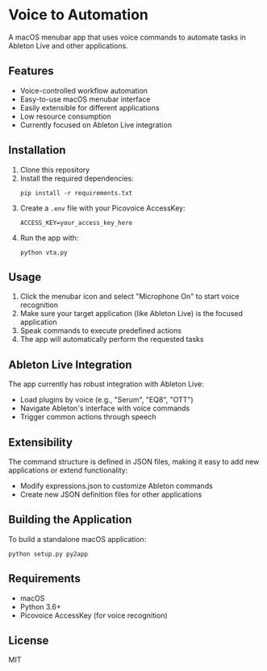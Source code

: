# Voice to Automation

A macOS menubar app that uses voice commands to automate tasks in Ableton Live and other applications.

## Features

- Voice-controlled workflow automation
- Easy-to-use macOS menubar interface
- Easily extensible for different applications
- Low resource consumption
- Currently focused on Ableton Live integration

## Installation

1. Clone this repository
2. Install the required dependencies:
   ```
   pip install -r requirements.txt
   ```
3. Create a `.env` file with your Picovoice AccessKey:
   ```
   ACCESS_KEY=your_access_key_here
   ```
4. Run the app with:
   ```
   python vta.py
   ```

## Usage

1. Click the menubar icon and select "Microphone On" to start voice recognition
2. Make sure your target application (like Ableton Live) is the focused application
3. Speak commands to execute predefined actions
4. The app will automatically perform the requested tasks

## Ableton Live Integration

The app currently has robust integration with Ableton Live:
- Load plugins by voice (e.g., "Serum", "EQ8", "OTT")
- Navigate Ableton's interface with voice commands
- Trigger common actions through speech

## Extensibility

The command structure is defined in JSON files, making it easy to add new applications or extend functionality:
- Modify expressions.json to customize Ableton commands
- Create new JSON definition files for other applications

## Building the Application

To build a standalone macOS application:

```
python setup.py py2app
```

## Requirements

- macOS
- Python 3.6+
- Picovoice AccessKey (for voice recognition)

## License

MIT